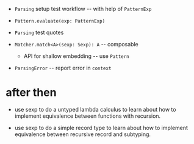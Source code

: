 - `Parsing` setup test workflow -- with help of `PatternExp`

- `Pattern.evaluate(exp: PatternExp)`

- `Parsing` test quotes

- `Matcher.match<A>(sexp: Sexp): A` -- composable

  - API for shallow embedding -- use `Pattern`

- `ParsingError` -- report error in `context`

# after then

- use sexp to do a untyped lambda calculus
  to learn about how to implement equivalence
  between functions with recursion.

- use sexp to do a simple record type
  to learn about how to implement equivalence
  between recursive record and subtyping.

